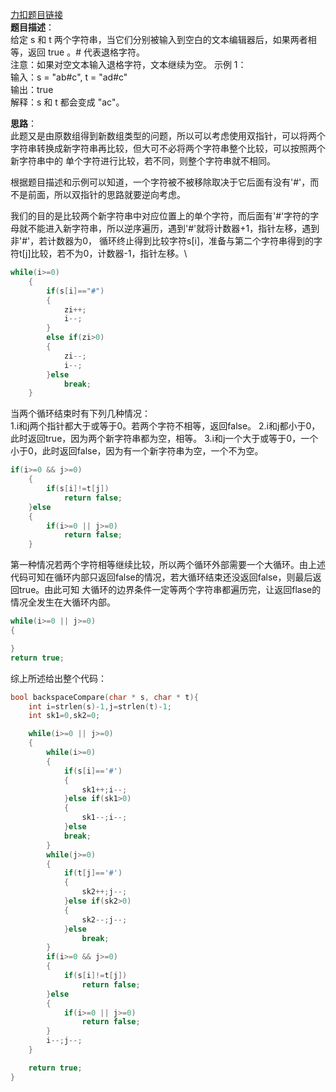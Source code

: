 [力扣题目链接](https://leetcode.cn/problems/backspace-string-compare/)\
__题目描述__：\
给定 s 和 t 两个字符串，当它们分别被输入到空白的文本编辑器后，如果两者相等，返回 true 。# 代表退格字符。<br>
注意：如果对空文本输入退格字符，文本继续为空。
示例 1：<br>
输入：s = "ab#c", t = "ad#c"<br>
输出：true<br>
解释：s 和 t 都会变成 "ac"。<br>

__思路__：\
此题又是由原数组得到新数组类型的问题，所以可以考虑使用双指针，可以将两个字符串转换成新字符串再比较，但大可不必将两个字符串整个比较，可以按照两个新字符串中的
单个字符进行比较，若不同，则整个字符串就不相同。

根据题目描述和示例可以知道，一个字符被不被移除取决于它后面有没有'#'，而不是前面，所以双指针的思路就要逆向考虑。

我们的目的是比较两个新字符串中对应位置上的单个字符，而后面有'#'字符的字母就不能进入新字符串，所以逆序遍历，遇到'#'就将计数器+1，指针左移，遇到非'#'，若计数器为0，
循环终止得到比较字符s[i]，准备与第二个字符串得到的字符t[j]比较，若不为0，计数器-1，指针左移。\
```C
while(i>=0)
    {
        if(s[i]=="#")
        {
            zi++;
            i--;
        }
        else if(zi>0)
        {
            zi--;
            i--;
        }else
            break;
    }  
```
当两个循环结束时有下列几种情况：\
1.i和j两个指针都大于或等于0。若两个字符不相等，返回false。
2.i和j都小于0，此时返回true，因为两个新字符串都为空，相等。
3.i和j一个大于或等于0，一个小于0，此时返回false，因为有一个新字符串为空，一个不为空。
``` C
if(i>=0 && j>=0)
    {
        if(s[i]!=t[j])
            return false;
    }else
    {
        if(i>=0 || j>=0)
            return false;
    }
```
第一种情况若两个字符相等继续比较，所以两个循环外部需要一个大循环。由上述代码可知在循环内部只返回false的情况，若大循环结束还没返回false，则最后返回true。由此可知
大循环的边界条件一定等两个字符串都遍历完，让返回flase的情况全发生在大循环内部。
```C
while(i>=0 || j>=0)
{

}
return true;
```
综上所述给出整个代码：
```C
bool backspaceCompare(char * s, char * t){
    int i=strlen(s)-1,j=strlen(t)-1;
    int sk1=0,sk2=0;

    while(i>=0 || j>=0)
    {
        while(i>=0)
        {
            if(s[i]=='#')
            {
                sk1++;i--;
            }else if(sk1>0)
            {
                sk1--;i--;
            }else
            break;
        }
        while(j>=0)
        {
            if(t[j]=='#')
            {
                sk2++;j--;
            }else if(sk2>0)
            {
                sk2--;j--;
            }else
                break;
        }
        if(i>=0 && j>=0)
        {
            if(s[i]!=t[j])
                return false;
        }else
        {
            if(i>=0 || j>=0)
                return false;
        }
        i--;j--;
    }

    return true;
}
```
